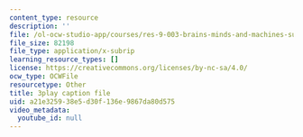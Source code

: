 ```yaml
---
content_type: resource
description: ''
file: /ol-ocw-studio-app/courses/res-9-003-brains-minds-and-machines-summer-course-summer-2015/a21e325938e5d30f136e9867da80d575_hRAlCx8Xd0Q.srt
file_size: 82198
file_type: application/x-subrip
learning_resource_types: []
license: https://creativecommons.org/licenses/by-nc-sa/4.0/
ocw_type: OCWFile
resourcetype: Other
title: 3play caption file
uid: a21e3259-38e5-d30f-136e-9867da80d575
video_metadata:
  youtube_id: null
---
```

